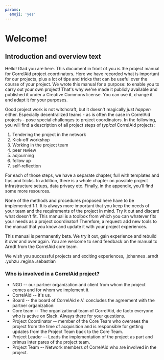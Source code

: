 ```yaml
---
params:
  emoji: 'yes'
---
```


# Welcome!

## Introduction and overview text 

Hello! Glad you are here. This document in front of you is the project manual for CorrelAid project coordinators. Here we have recorded what is important for our projects, plus a lot of tips and tricks that can be useful over the course of your project. We wrote this manual for a purpose: to enable you to carry out your own project! That's why we've made it publicly available and published it under a Creative Commons license. You can use it, change it and adapt it for your purposes. 

Good project work is not witchcraft, but it doesn't magically _just happen_ either. Especially decentralized teams - as is often the case in CorrelAid projects - pose special challenges to project coordinators. In the following, you will find a description of all project steps of _typical_ CorrelAid projects:

1. Tendering the project in the network 
2. Kick-off workshop 
3. Working in the project team 
4. peer review 
5. adjourning 
6. follow up 
7. self-reflection 

For each of those steps, we have a separate chapter, full with templates and tips and tricks. In addition, there is a whole chapter on possible project infrastructure setups, data privacy etc. Finally, in the appendix, you'll find some more resources. 

None of the methods and procedures proposed here have to be implemented 1:1. It is always more important that you keep the needs of your team and the requirements of the project in mind. Try it out and discard what doesn't fit. This manual is a toolbox from which you can whatever fits your needs as a project coordinator! Therefore, a request: add new tools to the manual that you know and update it with your project experiences.

This manual is permanently beta. We try it out, gain experience and rebuild it over and over again. You are welcome to send feedback on the manual to Arndt from the CorrelAid core team. 

We wish you successful projects and exciting experiences, .johannes .arndt .yuhzu .regina .sebastian 



### Who is involved in a CorrelAid project? 



* NGO -- our partner organization and client from whom the project comes and for whom we implement it. 
* CorrelAid -- it's us.
* Board -- the board of CorrelAid e.V. concludes the agreement with the partner organization
* Core team -- The organizational team of CorrelAid, de facto everyone who is active on Slack. Always there for your questions.
* Project Coordinator -- member of the Core Team who oversees the project from the time of acquisition and is responsible for getting updates from the Project Team back to the Core Team.
* Project Leader -- Leads the implementation of the project as part and primus inter pares of the project team. 
* Project Team -- Network members of CorrelAid who are involved in the project.



### 

